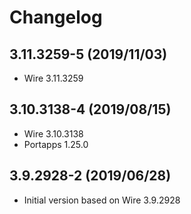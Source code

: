 # Changelog

## 3.11.3259-5 (2019/11/03)

* Wire 3.11.3259

## 3.10.3138-4 (2019/08/15)

* Wire 3.10.3138
* Portapps 1.25.0

## 3.9.2928-2 (2019/06/28)

* Initial version based on Wire 3.9.2928
